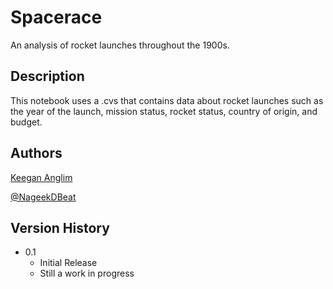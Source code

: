 # Spacerace

An analysis of rocket launches throughout the 1900s.

## Description

This notebook uses a .cvs that contains data about rocket launches such as the year of the launch, mission status, rocket status, country of origin, and budget.

## Authors

[Keegan Anglim](https://guitarkeegan.github.io/personal-portfolio-site/)

[@NageekDBeat](https://twitter.com/NageekDBeat)

## Version History

* 0.1
    * Initial Release
    * Still a work in progress
